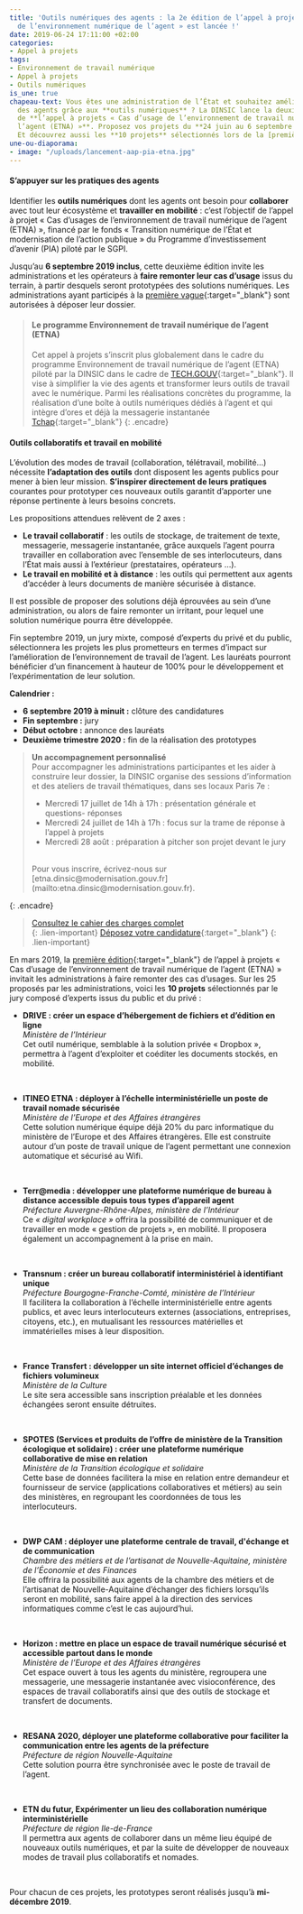 ```yaml
---
title: 'Outils numériques des agents : la 2e édition de l’appel à projet « Cas d’usage
  de l’environnement numérique de l’agent » est lancée !'
date: 2019-06-24 17:11:00 +02:00
categories:
- Appel à projets
tags:
- Environnement de travail numérique
- Appel à projets
- Outils numériques
is_une: true
chapeau-text: Vous êtes une administration de l’État et souhaitez améliorer le quotidien
  des agents grâce aux **outils numériques** ? La DINSIC lance la deuxième édition
  de **l’appel à projets « Cas d’usage de l’environnement de travail numérique de
  l’agent (ETNA) »**. Proposez vos projets du **24 juin au 6 septembre 2019 inclus**!
  Et découvrez aussi les **10 projets** sélectionnés lors de la [première édition](https://numerique.gouv.fr/actualites/outils-numeriques-agent-administrations-appel-a-projets/){:target="_blank"}.
une-ou-diaporama:
- image: "/uploads/lancement-aap-pia-etna.jpg"
---
```


#### S’appuyer sur les pratiques des agents

Identifier les **outils numériques** dont les agents ont besoin pour **collaborer** avec tout leur écosystème et **travailler en mobilité** : c’est l’objectif de l’appel à projet « Cas d’usages de l’environnement de travail numérique de l’agent (ETNA) », financé par le fonds « Transition numérique de l’État et modernisation de l’action publique » du Programme d’investissement d’avenir (PIA) piloté par le SGPI. 

Jusqu’au **6 septembre 2019 inclus**, cette deuxième édition invite les administrations et les opérateurs à **faire remonter leur cas d’usage** issus du terrain, à partir desquels seront prototypées des solutions numériques. Les administrations ayant participés à la [première vague](https://numerique.gouv.fr/actualites/outils-numeriques-agent-administrations-appel-a-projets/){:target="_blank"} sont autorisées à déposer leur dossier. 

> 
> #### Le programme Environnement de travail numérique de l’agent (ETNA)
> Cet appel à projets s’inscrit plus globalement dans le cadre du programme Environnement de travail numérique de l’agent (ETNA) piloté par la DINSIC dans le cadre de [TECH.GOUV](https://numerique.gouv.fr/actualites/tech-gouv-accelerer-la-transformation-numerique-du-service-public/){:target="_blank"}. Il vise à simplifier la vie des agents et transformer leurs outils de travail avec le numérique. Parmi les réalisations concrètes du programme, la réalisation d’une boîte à outils numériques dédiés à l’agent et qui intègre d’ores et déjà la messagerie instantanée [Tchap](https://numerique.gouv.fr/espace-presse/lancement-de-tchap-la-messagerie-instantanee-des-agents-de-letat/){:target="_blank"}
{: .encadre}

#### Outils collaboratifs et travail en mobilité

L’évolution des modes de travail (collaboration, télétravail, mobilité…) nécessite **l’adaptation des outils** dont disposent les agents publics pour mener à bien leur mission. **S’inspirer directement de leurs pratiques** courantes pour prototyper ces nouveaux outils garantit d’apporter une réponse pertinente à leurs besoins concrets. 

Les propositions attendues relèvent de 2 axes :
<br>
* **Le travail collaboratif** : les outils de stockage, de traitement de texte, messagerie, messagerie instantanée, grâce auxquels l’agent pourra travailler en collaboration avec l’ensemble de ses interlocuteurs, dans l’État mais aussi à l’extérieur (prestataires, opérateurs …). 
* **Le travail en mobilité et à distance** : les outils qui permettent aux agents d’accéder à leurs documents de manière sécurisée à distance. 

Il est possible de proposer des solutions déjà éprouvées au sein d’une administration, ou alors de faire remonter un irritant, pour lequel une solution numérique pourra être développée. 

Fin septembre 2019, un jury mixte, composé d’experts du privé et du public, sélectionnera les projets les plus prometteurs en termes d’impact sur l’amélioration de l’environnement de travail de l’agent. Les lauréats pourront bénéficier d’un financement à hauteur de 100% pour le développement et l’expérimentation de leur solution. 
<br>

**Calendrier :** 
* **6 septembre 2019 à minuit :** clôture des candidatures
* **Fin septembre :** jury
* **Début octobre :** annonce des lauréats
* **Deuxième trimestre 2020 :** fin de la réalisation des prototypes



> 
> **Un accompagnement personnalisé**
> <br>
> Pour accompagner les administrations participantes et les aider à construire leur dossier, la DINSIC organise des sessions d’information et des ateliers de travail thématiques, dans ses locaux Paris 7e :
> <br>
> * Mercredi 17 juillet de 14h à 17h : présentation générale et questions- réponses
> * Mercredi 24 juillet de 14h à 17h : focus sur la trame de réponse à l’appel à projets
> * Mercredi 28 août : préparation à pitcher son projet devant le jury
> <br>
> Pour vous inscrire, écrivez-nous sur [etna.dinsic@modernisation.gouv.fr](mailto:etna.dinsic@modernisation.gouv.fr).
{: .encadre}
> [Consultez le cahier des charges complet](/uploads/VF%20PIA%20ETNA%202%20Cahier%20des%20charges%20de%20l'AAP%20et%20R%C3%A9glement_ETNA.pdf)<br>
{: .lien-important}
> [Déposez votre candidature](https://www.demarches-simplifiees.fr/commencer/pia-etna-sept2019){:target="_blank"}
{: .lien-important}

En mars 2019, la [première édition](https://numerique.gouv.fr/actualites/outils-numeriques-agent-administrations-appel-a-projets/){:target="_blank"} de l’appel à projets « Cas d’usage de l’environnement de travail numérique de l’agent (ETNA) » invitait les administrations à faire remonter des cas d’usages. Sur les 25 proposés par les administrations, voici les **10 projets** sélectionnés par le jury composé d’experts issus du public et du privé : 

* **DRIVE : créer un espace d’hébergement de fichiers et d’édition en ligne**<br>
*Ministère de l’Intérieur*<br>
Cet outil numérique, semblable à la solution privée « Dropbox », permettra à l’agent d’exploiter et coéditer les documents stockés, en mobilité.
<br>

* **ITINEO ETNA : déployer à l’échelle interministérielle un poste de travail  nomade sécurisée**<br>
*Ministère de l’Europe et des Affaires étrangères*<br>
Cette solution numérique équipe déjà 20% du parc informatique du ministère de l’Europe et des Affaires étrangères. Elle est construite autour d’un poste de travail unique de l’agent permettant une connexion automatique et sécurisé au Wifi.
<br>

* **Terr@media : développer une plateforme numérique de bureau à distance accessible depuis tous types d’appareil agent**<br>
  *Préfecture Auvergne-Rhône-Alpes, ministère de l’Intérieur*<br>
  Ce *« digital workplace »* offrira la possibilité de communiquer et de travailler en mode « gestion de projets », en mobilité. Il proposera également un accompagnement à la prise en main.
<br>

* **Transnum : créer un bureau collaboratif interministériel à identifiant unique**<br>
*Préfecture Bourgogne-Franche-Comté, ministère de l’Intérieur*<br>
Il facilitera la collaboration à l’échelle interministérielle entre agents publics, et avec leurs interlocuteurs externes (associations, entreprises, citoyens, etc.), en mutualisant les ressources matérielles et immatérielles mises à leur disposition.
<br>

* **France Transfert : développer un site internet officiel d’échanges de fichiers volumineux**<br>
*Ministère de la Culture* <br>
Le site sera accessible sans inscription préalable et les données échangées seront ensuite détruites.
<br>

* **SPOTES (Services et produits de l’offre de ministère de la Transition écologique et solidaire) : créer une plateforme numérique collaborative de mise en relation**<br>
*Ministère de la Transition écologique et solidaire*<br>
Cette base de données facilitera la mise en relation entre demandeur et fournisseur de service (applications collaboratives et métiers) au sein des ministères, en regroupant les coordonnées de tous les interlocuteurs.
<br>

* **DWP CAM : déployer une plateforme centrale de travail, d'échange et de communication**<br>
*Chambre des métiers et de l’artisanat de Nouvelle-Aquitaine, ministère de l’Économie et des Finances*<br>
Elle offrira la possibilité aux agents de la chambre des métiers et de l’artisanat de Nouvelle-Aquitaine d’échanger des fichiers lorsqu’ils seront en mobilité, sans faire appel à la direction des services informatiques comme c’est le cas aujourd’hui.
<br>

* **Horizon : mettre en place un espace de travail numérique sécurisé et accessible partout dans le monde**<br>
*Ministère de l’Europe et des Affaires étrangères*<br>
Cet espace ouvert à tous les agents du ministère, regroupera une messagerie, une messagerie instantanée avec visioconférence, des espaces de travail collaboratifs ainsi que des outils de stockage et transfert de documents.
<br>

* **RESANA 2020, déployer une plateforme collaborative pour faciliter la communication entre les agents de la préfecture**<br>
*Préfecture de région Nouvelle-Aquitaine*<br>
  Cette solution pourra être synchronisée avec le poste de travail de  l’agent.
<br>

* **ETN du futur, Expérimenter un lieu des collaboration numérique interministérielle**<br>
*Préfecture de région Ile-de-France*<br>
Il permettra aux agents de collaborer dans un même lieu équipé de nouveaux outils numériques, et par la suite de développer de nouveaux modes de travail plus collaboratifs et nomades. 
<br>

Pour chacun de ces projets, les prototypes seront réalisés jusqu’à **mi-décembre 2019**.
